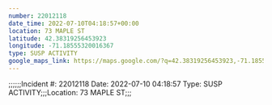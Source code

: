 ```yaml
---
number: 22012118
date_time: 2022-07-10T04:18:57+00:00
location: 73 MAPLE ST
latitude: 42.38319256453923
longitude: -71.18555320016367
type: SUSP ACTIVITY
google_maps_link: https://maps.google.com/?q=42.38319256453923,-71.18555320016367
---
```


;;;;;;Incident #: 22012118   Date: 2022-07-10 04:18:57   Type: SUSP ACTIVITY;;;Location: 73 MAPLE ST;;;
